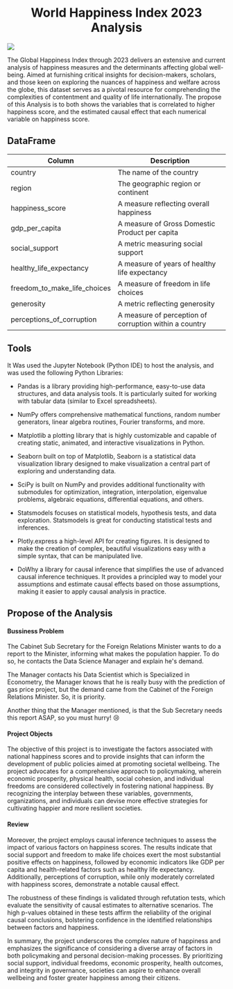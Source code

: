 <h1 align='center'> World Happiness Index 2023 Analysis </h1>

<img src="C:\Users\Davi Samora\Downloads\Default_Create_a_image_to_my_project_that_analysis_what_make_a_2.jpg">


The Global Happiness Index through 2023 delivers an extensive and current analysis of happiness measures and the determinants affecting global well-being. Aimed at furnishing critical insights for decision-makers,
scholars, and those keen on exploring the nuances of happiness and welfare across the globe, 
this dataset serves as a pivotal resource for comprehending the complexities of contentment and quality of life internationally. The propose of this Analysis is to both shows the variables that is correlated to higher happiness score, 
and the estimated causal effect that each numerical variable on happiness score. 

## DataFrame

| Column | Description |
| ----------- | ----------- |
| country | The name of the country |
| region | The geographic region or continent |
| happiness_score | A measure reflecting overall happiness |
| gdp_per_capita | A measure of Gross Domestic Product per capita |
| social_support | A metric measuring social support |
| healthy_life_expectancy | A measure of years of healthy life expectancy |
| freedom_to_make_life_choices | A measure of freedom in life choices |
| generosity | A metric reflecting generosity |
| perceptions_of_corruption | A measure of perception of corruption within a country |

## Tools 

It Was used the Jupyter Notebook (Python IDE) to host the analysis, and was used the following Python Libraries:

- Pandas is a library providing high-performance, easy-to-use data structures, and data analysis tools. It is particularly suited for working with tabular data (similar to Excel spreadsheets).

- NumPy offers comprehensive mathematical functions, random number generators, linear algebra routines, Fourier transforms, and more.

-  Matplotlib a plotting library that is highly customizable and capable of creating static, animated, and interactive visualizations in Python.

- Seaborn built on top of Matplotlib, Seaborn is a statistical data visualization library designed to make visualization a central part of exploring and understanding data.

- SciPy is built on NumPy and provides additional functionality with submodules for optimization, integration, interpolation, eigenvalue problems, algebraic equations, differential equations, and others.

-  Statsmodels focuses on statistical models, hypothesis tests, and data exploration. Statsmodels is great for conducting statistical tests and inferences.

- Plotly.express a high-level API for creating figures. It is designed to make the creation of complex, beautiful visualizations easy with a simple syntax, that can be manipulated live.

- DoWhy a library for causal inference that simplifies the use of advanced causal inference techniques. It provides a principled way to model your assumptions and estimate causal effects based on those assumptions, making it easier to apply causal analysis in practice.



## Propose of the Analysis

#### Bussiness Problem

The Cabinet Sub Secretary for the Foreign Relations Minister wants to do a report to the Minister, informing what makes the population happier. To do so, he contacts the Data Science Manager and explain he's demand.

The Manager contacts his Data Scientist which is Specialized in Econometry, the Manager knows that he is really busy with the prediction of gas price project, but the demand came from the Cabinet of the Foreign Relations Minister. So, it is priority.

Another thing that the Manager mentioned, is that the Sub Secretary needs this report ASAP, so you must hurry! 😢

#### Project Objects

The objective of this project is to investigate the factors associated with national happiness scores and to provide insights that can inform the development of public policies aimed at promoting societal wellbeing. The project advocates for a comprehensive approach to policymaking, wherein economic prosperity, physical health, social cohesion, and individual freedoms are considered collectively in fostering national happiness. By recognizing the interplay between these variables, governments, organizations, and individuals can devise more effective strategies for cultivating happier and more resilient societies.

#### Review

Moreover, the project employs causal inference techniques to assess the impact of various factors on happiness scores. The results indicate that social support and freedom to make life choices exert the most substantial positive effects on happiness, followed by economic indicators like GDP per capita and health-related factors such as healthy life expectancy. Additionally, perceptions of corruption, while only moderately correlated with happiness scores, demonstrate a notable causal effect.

The robustness of these findings is validated through refutation tests, which evaluate the sensitivity of causal estimates to alternative scenarios. The high p-values obtained in these tests affirm the reliability of the original causal conclusions, bolstering confidence in the identified relationships between factors and happiness.

In summary, the project underscores the complex nature of happiness and emphasizes the significance of considering a diverse array of factors in both policymaking and personal decision-making processes. By prioritizing social support, individual freedoms, economic prosperity, health outcomes, and integrity in governance, societies can aspire to enhance overall wellbeing and foster greater happiness among their citizens.

